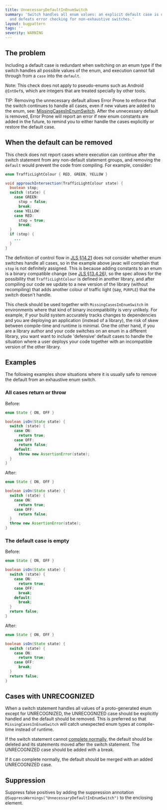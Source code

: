 ```yaml
---
title: UnnecessaryDefaultInEnumSwitch
summary: 'Switch handles all enum values: an explicit default case is unnecessary
  and defeats error checking for non-exhaustive switches.'
layout: bugpattern
tags: ''
severity: WARNING
---
```


<!--
*** AUTO-GENERATED, DO NOT MODIFY ***
To make changes, edit the @BugPattern annotation or the explanation in docs/bugpattern.
-->


## The problem
Including a default case is redundant when switching on an enum type if the
switch handles all possible values of the enum, and execution cannot fall
through from a `case` into the `default`.

Note: This check does not apply to pseudo-enums such as Android `@IntDef`s,
which are integers that are treated specially by other tools.

TIP: Removing the unnecessary default allows Error Prone to enforce that the
switch continues to handle all cases, even if new values are added to the enum,
see: [MissingCasesInEnumSwitch](MissingCasesInEnumSwitch.md). After the
unnecessary default is removed, Error Prone will report an error if new enum
constants are added in the future, to remind you to either handle the cases
explicitly or restore the default case.

## When the default can be removed

This check does not report cases where execution can continue after the switch
statement from any non-default statement groups, and removing the `default`
would prevent the code from compiling. For example, consider:

```java
enum TrafficLightColour { RED, GREEN, YELLOW }

void approachIntersection(TrafficLightColour state) {
  boolean stop;
  switch (state) {
    case GREEN:
      stop = false;
      break;
    case YELLOW:
    case RED:
      stop = true;
      break;
  }
  if (stop) {
    ...
  }
}
```

The definition of control flow in [JLS §14.21] does not consider whether enum
switches handle all cases, so in the example above javac will complain that
`stop` is not definitely assigned. This is because adding constants to an enum
is a binary compatible change (see [JLS §13.4.26]), so the spec allows for the
possibility that `TrafficLightColour` is defined in another library, and after
compiling our code we update to a new version of the library (without
recompiling) that adds another colour of traffic light (say, `PURPLE`) that the
switch doesn't handle.

This check should be used together with `MissingCasesInEnumSwitch` in
environments where that kind of binary incompatibility is very unlikely. For
example, if your build system accurately tracks changes to dependencies and you
are deploying an application (instead of a library), the risk of skew between
compile-time and runtime is minimal. One the other hand, if you are a library
author and your code switches on an enum in a different library, you want want
to include 'defensive' default cases to handle the situation where a user
deploys your code together with an incompatible version of the other library.

[JLS §14.21]: https://docs.oracle.com/javase/specs/jls/se10/html/jls-14.html#jls-14.21
[JLS §13.4.26]: https://docs.oracle.com/javase/specs/jls/se10/html/jls-13.html#jls-13.4.26

## Examples

The following examples show situations where it is usually safe to remove the
default from an exhaustive enum switch.

### All cases return or throw

Before:

```java
enum State { ON, OFF }

boolean isOn(State state) {
  switch (state) {
    case ON:
      return true;
    case OFF:
      return false;
    default:
      throw new AssertionError(state);
  }
}
```

After:

```java
enum State { ON, OFF }

boolean isOn(State state) {
  switch (state) {
    case ON:
      return true;
    case OFF:
      return false;
  }
  throw new AssertionError(state);
}
```

### The default case is empty

Before:

```java
enum State { ON, OFF }

boolean isOn(State state) {
  switch (state) {
    case ON:
      return true;
    case OFF:
      break;
    default:
      break;
  }
  return false;
}
```

After:

```java
enum State { ON, OFF }

boolean isOn(State state) {
  switch (state) {
    case ON:
      return true;
    case OFF:
      break;
  }
  return false;
}
```

## Cases with UNRECOGNIZED

When a switch statement handles all values of a proto-generated enum except for
UNRECOGNIZED, the UNRECOGNIZED case should be explicitly handled and the default
should be removed. This is preferred so that `MissingCasesInEnumSwitch` will
catch unexpected enum types at compile-time instead of runtime.

If the switch statement cannot [complete normally], the default should be
deleted and its statements moved after the switch statement. The UNRECOGNIZED
case should be added with a break.

If it can complete normally, the default should be merged with an added
UNRECOGNIZED case.

[complete normally]: https://docs.oracle.com/javase/specs/jls/se10/html/jls-14.html#jls-14.1

## Suppression
Suppress false positives by adding the suppression annotation `@SuppressWarnings("UnnecessaryDefaultInEnumSwitch")` to the enclosing element.
